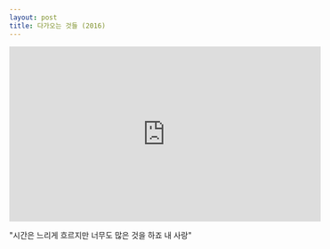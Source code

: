 ```yaml
---
layout: post
title: 다가오는 것들 (2016)
---
```


<iframe width="560" height="315" src="https://www.youtube.com/embed/hDKXIIxNq-U" frameborder="0" allowfullscreen></iframe>

"시간은 느리게 흐르지만 너무도 많은 것을 하죠 내 사랑" 

